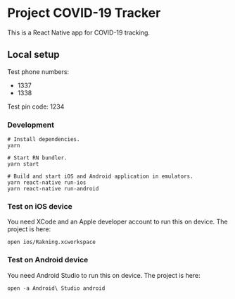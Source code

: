 # Project COVID-19 Tracker

This is a React Native app for COVID-19 tracking.


## Local setup

Test phone numbers:

- 1337
- 1338

Test pin code: 1234

### Development

```
# Install dependencies.
yarn

# Start RN bundler.
yarn start

# Build and start iOS and Android application in emulators.
yarn react-native run-ios
yarn react-native run-android
```

### Test on iOS device

You need XCode and an Apple developer account to run this on device. The project is here:

```
open ios/Rakning.xcworkspace
```

### Test on Android device

You need Android Studio to run this on device. The project is here:

```
open -a Android\ Studio android
```
